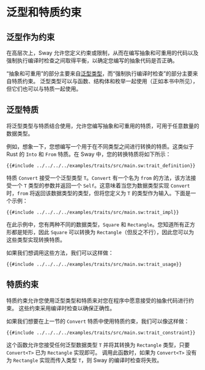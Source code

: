 # 泛型和特质约束

## 泛型作为约束

在高层次上，Sway 允许您定义约束或限制，从而在编写抽象和可重用的代码以及强制执行编译时检查之间取得平衡，以确定您编写的抽象代码是否正确。

“抽象和可重用”的部分主要来自[泛型类型](./generic_types.md)，而“强制执行编译时检查”的部分主要来自特质约束。
泛型类型可以与函数、结构体和枚举一起使用（正如本书中所见），但它们也可以与特质一起使用。

## 泛型特质

将泛型类型与特质结合使用，允许您编写抽象和可重用的特质，可用于任意数量的数据类型。

例如，想象一下，您想编写一个用于在不同类型之间进行转换的特质。这类似于 Rust 的 `Into` 和 `From` 特质。在 Sway 中，您的转换特质将如下所示：

```sway
{{#include ../../../../examples/traits/src/main.sw:trait_definition}}
```

特质 `Convert` 接受一个泛型类型 `T`。`Convert` 有一个名为 `from` 的方法，该方法接受一个 `T` 类型的参数并返回一个 `Self`。这意味着当您为数据类型实现 `Convert` 时，`from` 将返回该数据类型的类型，但将您定义为 `T` 的类型作为输入。下面是一个示例：

```sway
{{#include ../../../../examples/traits/src/main.sw:trait_impl}}
```

在此示例中，您有两种不同的数据类型，`Square` 和 `Rectangle`。您知道所有正方形都是矩形，因此 `Square` 可以转换为 `Rectangle`（但反之不行），因此您可以为这些类型实现转换特质。

如果我们想调用这些方法，我们可以这样做：

```sway
{{#include ../../../../examples/traits/src/main.sw:trait_usage}}
```

## 特质约束

特质约束允许您使用泛型类型和特质来对您在程序中愿意接受的抽象代码进行约束。
这些约束采用编译时检查以确保正确性。

如果我们想要在上一节的 `Convert` 特质中使用特质约束，我们可以像这样做：

```sway
{{#include ../../../../examples/traits/src/main.sw:trait_constraint}}
```

这个函数允许您接受任何泛型数据类型 `T` 并将其转换为 `Rectangle` 类型，只要 `Convert<T>` 已为 `Rectangle` 实现即可。
调用此函数时，如果为 `Convert<T>` 没有为 `Rectangle` 实现而传入类型 `T`，则 Sway 的编译时检查将失败。
